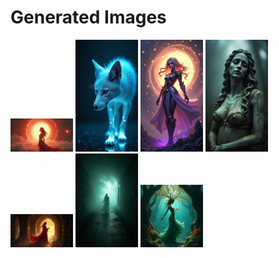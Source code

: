 # Generated Images



<img src="2025_08_16_01.png" width="100"/> <img src="2025_08_16_02.png" width="100"/> <img src="2025_08_16_03.png" width="100"/> <img src="2025_08_16_04.png" width="100"/> <img src="2025_08_16_05.png" width="100"/> <img src="2025_08_16_06.png" width="100"/> <img src="2025_08_16_07.png" width="100"/>